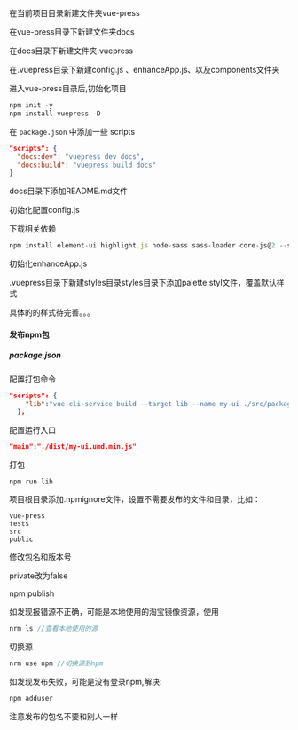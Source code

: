 在当前项目目录新建文件夹vue-press

在vue-press目录下新建文件夹docs

在docs目录下新建文件夹.vuepress

在.vuepress目录下新建config.js 、enhanceApp.js、以及components文件夹

进入vue-press目录后,初始化项目

```js
npm init -y
npm install vuepress -D
```

在 `package.json` 中添加一些 scripts

```json
"scripts": {
  "docs:dev": "vuepress dev docs",
  "docs:build": "vuepress build docs"
}
```

docs目录下添加README.md文件

初始化配置config.js

下载相关依赖

```js
npm install element-ui highlight.js node-sass sass-loader core-js@2 --save
```

初始化enhanceApp.js

.vuepress目录下新建styles目录styles目录下添加palette.styl文件，覆盖默认样式



具体的的样式待完善。。。



#### 发布npm包

##### package.json

配置打包命令

```json
"scripts": {
    "lib":"vue-cli-service build --target lib --name my-ui ./src/packages/index.js"
  },
```

配置运行入口

```json
"main":"./dist/my-ui.umd.min.js"
```

打包

```
npm run lib 
```

项目根目录添加.npmignore文件，设置不需要发布的文件和目录，比如：

```.npmignore
vue-press
tests
src
public
```

修改包名和版本号

private改为false

npm publish

如发现报错源不正确，可能是本地使用的淘宝镜像资源，使用

```js
nrm ls //查看本地使用的源
```

切换源

```js
nrm use npm //切换源到npm
```

 如发现发布失败，可能是没有登录npm,解决:

```js
npm adduser
```

注意发布的包名不要和别人一样